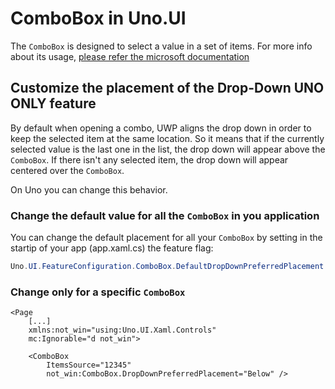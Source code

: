 # ComboBox in Uno.UI

The `ComboBox` is designed to select a value in a set of items. For more info about its usage, 
[please refer the microsoft documentation](https://docs.microsoft.com/en-us/windows/uwp/design/controls-and-patterns/combo-box)

## Customize the placement of the Drop-Down **UNO ONLY feature**

By default when opening a combo, UWP aligns the drop down in order to keep the selected item at the same location.
So it means that if the currently selected value is the last one in the list, the drop down will appear above the `ComboBox`.
If there isn't any selected item, the drop down will appear centered over the `ComboBox`.

On Uno you can change this behavior.

### Change the default value for all the `ComboBox` in you application

You can change the default placement for all your `ComboBox` by setting in the startip of your app (app.xaml.cs) the feature flag:

```cs
Uno.UI.FeatureConfiguration.ComboBox.DefaultDropDownPreferredPlacement = DropDownPlacement.Below;
```

### Change only for a specific `ComboBox`

```xaml
<Page
	[...]
	xmlns:not_win="using:Uno.UI.Xaml.Controls"
    mc:Ignorable="d not_win">

	<ComboBox
		ItemsSource="12345"
		not_win:ComboBox.DropDownPreferredPlacement="Below" />

```
